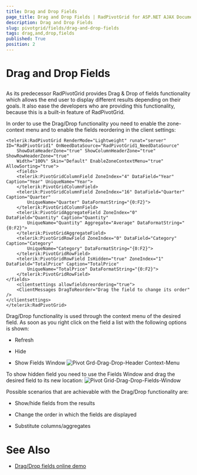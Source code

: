 ```yaml
---
title: Drag and Drop Fields
page_title: Drag and Drop Fields | RadPivotGrid for ASP.NET AJAX Documentation
description: Drag and Drop Fields
slug: pivotgrid/fields/drag-and-drop-fields
tags: drag,and,drop,fields
published: True
position: 2
---
```


# Drag and Drop Fields



## 

As its predecessor RadPivotGrid provides Drag & Drop of fields functionality which allows the end user to display different results depending on their goals. It also ease the developers who are providing this functionality, because this is a built-in feature of RadPivotGrid.

In order to use the Drag/Drop functionality you need to enable the zone-context menu and to enable the fields reordering in the client settings:


````ASPNET
<telerik:RadPivotGrid RenderMode="Lightweight" runat="server" ID="RadPivotGrid1" OnNeedDataSource="RadPivotGrid1_NeedDataSource"
    ShowDataHeaderZone="true" ShowColumnHeaderZone="true" ShowRowHeaderZone="true"
    Width="100%" Skin="Default" EnableZoneContextMenu="true" AllowSorting="true">
    <fields>
    <telerik:PivotGridColumnField ZoneIndex="4" DataField="Year" Caption="Year" UniqueName="Year">
    </telerik:PivotGridColumnField>
    <telerik:PivotGridColumnField ZoneIndex="16" DataField="Quarter" Caption="Quarter"
        UniqueName="Quarter" DataFormatString="{0:F2}">
    </telerik:PivotGridColumnField>
    <telerik:PivotGridAggregateField ZoneIndex="0" DataField="Quantity" Caption="Quantity"
        UniqueName="Quantity" Aggregate="Average" DataFormatString="{0:F2}">
    </telerik:PivotGridAggregateField>
    <telerik:PivotGridRowField ZoneIndex="0" DataField="Category" Caption="Category"
        UniqueName="Category" DataFormatString="{0:F2}">
    </telerik:PivotGridRowField>
    <telerik:PivotGridRowField IsHidden="true" ZoneIndex="1" DataField="TotalPrice" Caption="TotalPrice"
        UniqueName="TotalPrice" DataFormatString="{0:F2}">
    </telerik:PivotGridRowField>
</fields>
    <clientsettings allowfieldsreordering="true">
    <ClientMessages DragToReorder="Drag the field to change its order" />
</clientsettings>
</telerik:RadPivotGrid>
````


Drag/Drop functionality is used through the context menu of the desired field. As soon as you right click on the field a list with the following options is shown:

* Refresh

* Hide

* Show Fields Window
![Pivot Grd-Drag-Drop-Header Context-Menu](images/PivotGrd-Drag-Drop-HeaderContext-Menu.png)

To show hidden field you need to use the Fields Window and drag the desired field to its new location:
![Pivot Grid-Drag-Drop-Fields-Window](images/PivotGrid-Drag-Drop-Fields-Window.png)

Possible scenarios that are achievable with the Drag/Drop functionality are:

* Show/hide fields from the results

* Change the order in which the fields are displayed

* Substitute columns/aggregates

# See Also

 * [Drag/Drop fields online demo](http://demos.telerik.com/aspnet-ajax/PivotGrid/Examples/DragDropFields/DefaultCS.aspx)
